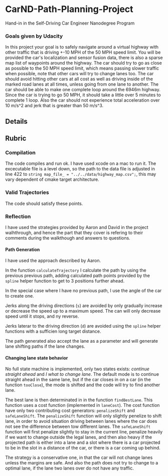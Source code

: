 # CarND-Path-Planning-Project
Hand-in in the Self-Driving Car Engineer Nanodegree Program
   

### Goals given by Udacity
In this project your goal is to safely navigate around a virtual highway with other traffic that is driving +-10 MPH of the 50 MPH speed limit. You will be provided the car's localization and sensor fusion data, there is also a sparse map list of waypoints around the highway. The car should try to go as close as possible to the 50 MPH speed limit, which means passing slower traffic when possible, note that other cars will try to change lanes too. The car should avoid hitting other cars at all cost as well as driving inside of the marked road lanes at all times, unless going from one lane to another. The car should be able to make one complete loop around the 6946m highway. Since the car is trying to go 50 MPH, it should take a little over 5 minutes to complete 1 loop. Also the car should not experience total acceleration over 10 m/s^2 and jerk that is greater than 50 m/s^3.



## Details

## Rubric 

### Compilation
The code compiles and run ok. I have used xcode on a mac to run it. The excecutable file is a level down, so the path to the data file is adjusted in line 422 to ```string map_file_ = "../../data/highway_map.csv";```, this may vary dependent of cmake target architecture.

### Valid Trajectories
The code should satisfy these points.

### Reflection

I have used the strategies provided by Aaron and David in the project walhthrough, and hence the part that they cover is refering to their comments during the walkthough and answers to questions.

#### Path Generation
I have used the approach described by Aaron.

In the function ```calculateTrajectory``` I calculate the path by using the previous previous path, adding calculated path points provided by the ```spline``` helper function to get to 3 positions further ahead.

In the special case where I have no previous path, I use the angle of the car to create one.

Jerks along the driving directions (```s```) are avoided by only gradually increase or decrease the speed up to a maximum speed. The can will only decrease speed until it stops, and ny reverse.

Jerks laterar to the driving direction (```d```) are  avoided using the ```spline``` helper functions with a sufficien long target distance. 

The path generated also accept the lane as a parameter and will generate lane shifting paths if the lane changes.


#### Changing lane state behavior

No full state machine is implemented, only two states exists: *continue straight ahead* and *I what to change lane*. The default mode is to continue straight ahead in the same lane, but if the car closes in on a car (in the function ```tooClose```), the mode is shifted and the code will try to find another lane.

The best lane is then determinated in in the function ```findBestLane```. This function uses a cost function (implemented in ```laneCost```). The cost function have only two contributing cost generators: ```penalizeShift``` and ```safeLaneShift```. The ```penalizeShift``` function will only slightly penelize to shift lane, in order to avoid situation driving between lanes where the car does not see the difference between tow different lanes. The ```safeLaneShift``` function will first penalize slightly to stay in the current line, penalize heavily if we want to change outside the legal lanes, and then also heavy if the projected path is either into a lane and a slot where there is a car projected to be in the slot in a distance of the car, or there is a car coming up behind.

The strategy is a conservative one, in that the car will not change lanes unless the margins are safe. And also the path does not try to change to a optimal lane, if the lane two lanes over do not have any traffic.



